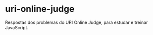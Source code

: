 # uri-online-judge
Respostas dos problemas do URI Online Judge, para estudar e treinar JavaScript. 

